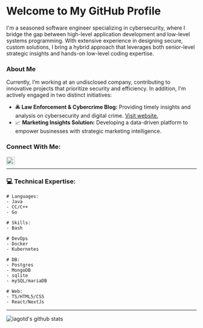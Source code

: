 # Welcome to My GitHub Profile
I'm a seasoned software engineer specializing in cybersecurity, where I bridge the gap between high-level application development and low-level systems programming. With extensive experience in designing secure, custom solutions, I bring a hybrid approach that leverages both senior-level strategic insights and hands-on low-level coding expertise.


### About Me
Currently, I’m working at an undisclosed company, contributing to innovative projects that prioritize security and efficiency. In addition, I'm actively engaged in two distinct initiatives:
- :oncoming_police_car: **Law Enforcement & Cybercrime Blog:** Providing timely insights and analysis on cybersecurity and digital crime. [Visit website.](https://brokenscope.com)
- :chart_with_upwards_trend: **Marketing Insights Solution:** Developing a data-driven platform to empower businesses with strategic marketing intelligence.

### Connect With Me:
[<img align="left" alt="iagotd | LinkedIn" width="22px" src="https://cdn.jsdelivr.net/npm/simple-icons@v3/icons/linkedin.svg" />][linkedin]
<br>

---

### :computer: Technical Expertise:
```
# Languages:
- Java
- CC/C++
- Go

# Skills:
- Bash

# DevOps
- Docker
- Kubernetes

# DB:
- Postgres
- MongoDB
- sqlite
- mySQL/mariaDB

# Web:
- TS/HTML5/CSS
- React/NextJs
```
---

![iagotd's github stats](https://github-readme-stats.vercel.app/api?username=iagotd&count_private=true&show_icons=true&hide=contribs)

[website]: https://www.dunecoder.com
[linkedin]: https://www.linkedin.com/in/iago-tudela-diaz
